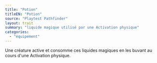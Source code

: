 ```yaml
---
title: "Potion"
titleEN: "Potion"
source: "Playtest Pathfinder"
layout: trait
summary: "liquide magique utilisé par une Activation physique"
categories:
  - "équipement"
---
```

Une créature active et consomme ces liquides magiques en les buvant au cours d'une Activation physique.
